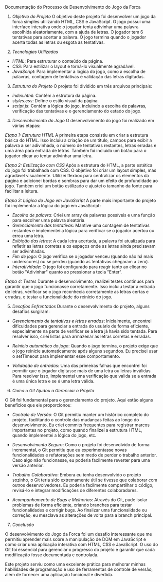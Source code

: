  Documentação do Processo de Desenvolvimento do Jogo da Forca

 1. *Objetivo do Projeto*
O objetivo deste projeto foi desenvolver um jogo da forca simples utilizando HTML, CSS e JavaScript. O jogo possui uma interface interativa onde o jogador tenta adivinhar uma palavra escolhida aleatoriamente, com a ajuda de letras. O jogador tem 6 tentativas para acertar a palavra. O jogo termina quando o jogador acerta todas as letras ou esgota as tentativas.

 2. *Tecnologias Utilizadas*
- *HTML*: Para estruturar o conteúdo da página.
- *CSS*: Para estilizar o layout e torná-lo visualmente agradável.
- *JavaScript*: Para implementar a lógica do jogo, como a escolha de palavras, contagem de tentativas e validação das letras digitadas.

 3. *Estrutura do Projeto*
O projeto foi dividido em três arquivos principais:
- *index.html*: Contém a estrutura da página.
- *styles.css*: Define o estilo visual da página.
- *script.js*: Contém a lógica do jogo, incluindo a escolha de palavras, verificação das tentativas e o gerenciamento do estado do jogo.

 4. *Desenvolvimento do Jogo*
O desenvolvimento do jogo foi realizado em várias etapas:

 *Etapa 1: Estrutura HTML*
A primeira etapa consistiu em criar a estrutura básica do HTML. Isso incluiu a criação de um título, campos para exibir a palavra a ser adivinhada, o número de tentativas restantes, letras erradas e uma área para entrada de letras. Também foi incluído um botão para o jogador clicar ao tentar adivinhar uma letra.

 *Etapa 2: Estilização com CSS*
Após a estrutura do HTML, a parte estética do jogo foi trabalhada com CSS. O objetivo foi criar um layout simples, mas agradável visualmente. Utilizei flexbox para centralizar os elementos da página e adicionei bordas e sombras para dar um efeito de profundidade ao jogo. Também criei um botão estilizado e ajustei o tamanho da fonte para facilitar a leitura.

 *Etapa 3: Lógica do Jogo em JavaScript*
A parte mais importante do projeto foi implementar a lógica do jogo em JavaScript:
- *Escolha de palavra*: Criei um array de palavras possíveis e uma função para escolher uma palavra aleatória.
- *Gerenciamento das tentativas*: Mantive uma contagem de tentativas restantes e implementei a lógica para verificar se o jogador acertou ou errou uma letra.
- *Exibição das letras*: A cada letra acertada, a palavra foi atualizada para refletir as letras corretas e os espaços onde as letras ainda precisavam ser adivinhadas.
- *Fim de jogo*: O jogo verifica se o jogador venceu (quando não há mais underscores) ou se perdeu (quando as tentativas chegaram a zero).
- *Interatividade*: O jogo foi configurado para reagir tanto ao clicar no botão "Adivinhar" quanto ao pressionar a tecla "Enter".

 *Etapa 4: Testes*
Durante o desenvolvimento, realizei testes contínuos para garantir que o jogo funcionasse corretamente. Isso incluiu testar a entrada de letras, verificar se o jogo reconhecia corretamente as letras certas e erradas, e testar a funcionalidade do reinício do jogo.

 5. *Desafios Enfrentados*
Durante o desenvolvimento do projeto, alguns desafios surgiram:

- *Gerenciamento de tentativas e letras erradas*: Inicialmente, encontrei dificuldades para gerenciar a entrada do usuário de forma eficiente, especialmente na parte de verificar se a letra já havia sido tentada. Para resolver isso, criei listas para armazenar as letras corretas e erradas.
  
- *Reinício automático do jogo*: Quando o jogo termina, o projeto exige que o jogo reinicie automaticamente após alguns segundos. Eu precisei usar o setTimeout para implementar esse comportamento.

- *Validação de entradas*: Uma das primeiras falhas que encontrei foi permitir que o jogador digitasse mais de uma letra ou letras inválidas. Para resolver isso, implementei uma verificação que valida se a entrada é uma única letra e se é uma letra válida.

 6. *Como o Git Ajudou a Gerenciar o Projeto*

O Git foi fundamental para o gerenciamento do projeto. Aqui estão alguns benefícios que ele proporcionou:

- *Controle de Versão*: O Git permitiu manter um histórico completo do projeto, facilitando o controle das mudanças feitas ao longo do desenvolvimento. Eu criei commits frequentes para registrar marcos importantes no projeto, como quando finalizei a estrutura HTML, quando implementei a lógica do jogo, etc.
  
- *Desenvolvimento Seguro*: Como o projeto foi desenvolvido de forma incremental, o Git permitiu que eu experimentasse novas funcionalidades e refatorações sem medo de perder o trabalho anterior. Caso algo não funcionasse, eu poderia facilmente reverter para uma versão anterior.

- *Trabalho Colaborativo*: Embora eu tenha desenvolvido o projeto sozinho, o Git teria sido extremamente útil se tivesse que colaborar com outros desenvolvedores. Eu poderia facilmente compartilhar o código, revisá-lo e integrar modificações de diferentes colaboradores.

- *Acompanhamento de Bugs e Melhorias*: Através do Git, pude isolar problemas de forma eficiente, criando branches para testar funcionalidades e corrigir bugs. Ao finalizar uma funcionalidade ou correção, eu mesclava as alterações de volta para a branch principal.

 7. *Conclusão*

O desenvolvimento do Jogo da Forca foi um desafio interessante que me permitiu aprender mais sobre a manipulação de DOM em JavaScript e como criar uma aplicação interativa com HTML, CSS e JavaScript. O uso do Git foi essencial para gerenciar o progresso do projeto e garantir que cada modificação fosse documentada e controlada.

Este projeto serviu como uma excelente prática para melhorar minhas habilidades de programação e uso de ferramentas de controle de versão, além de fornecer uma aplicação funcional e divertida.
